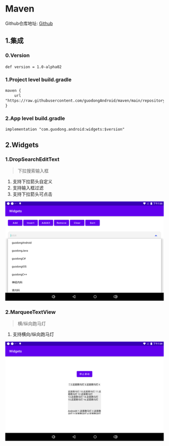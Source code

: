 # Maven

Github仓库地址: [Github](https://github.com/guodongAndroid/widgets.git)

## 1.集成

### 0.Version

`def version = 1.0-alpha02`

### 1.Project level build.gradle

```
maven {
	url "https://raw.githubusercontent.com/guodongAndroid/maven/main/repository/"
}
```

### 2.App level build.gradle

```
implementation "com.guodong.android:widgets:$version"
```

## 2.Widgets

### 1.DropSearchEditText

> 下拉搜索输入框

1. 支持下拉箭头自定义
2. 支持输入框过滤
3. 支持下拉箭头可点击

![DropSearchEditText](./pic/DropSearchEditText.png)

### 2.MarqueeTextView

> 横/纵向跑马灯

1. 支持横向/纵向跑马灯

![MarqueeTextView](./pic/MarqueeTextView.png)

